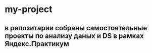 # my-project
## в репозитарии собраны самостоятельные проекты по анализу даных и DS в рамках Яндекс.Практикум
